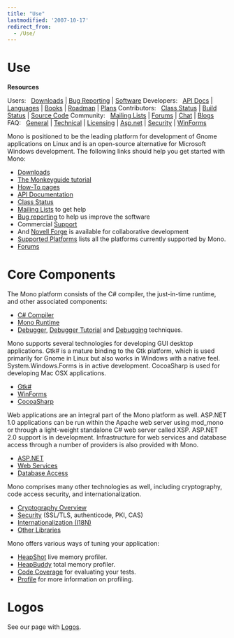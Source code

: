 ```yaml
---
title: "Use"
lastmodified: '2007-10-17'
redirect_from:
  - /Use/
---
```


Use
===

**Resources**

Users:
  [Downloads](/Downloads "Downloads") | [Bug Reporting](/Bugs "Bugs") | [Software](/Software "Software")
 Developers:
  [API Docs](http://www.go-mono.com/docs/) | [Languages](/Languages "Languages") | [Books](/Books "Books") | [Roadmap](/Mono_Project_Roadmap) | [Plans](/Plans "Plans")
 Contributors:
  [Class Status](/Resources#api-completion-status-pages "Resources") | [Build Status](http://wrench.mono-project.com/builds) | [Source Code](/SourceCodeRepository)
 Community:
  [Mailing Lists](/Mailing_Lists "Mailing Lists") | [Forums](http://www.go-mono.com/forums/) | [Chat](/IRC "IRC") | [Blogs](http://www.go-mono.com/monologue/)
 FAQ:
  [General](/FAQ:_General "FAQ: General") | [Technical](/FAQ:_Technical "FAQ: Technical") | [Licensing](/FAQ:_Licensing "FAQ: Licensing") | [Asp.net](/FAQ:_ASP.NET "FAQ: ASP.NET") | [Security](/FAQ:_Security "FAQ: Security") | [WinForms](/FAQ:_Winforms "FAQ: Winforms")

Mono is positioned to be the leading platform for development of Gnome applications on Linux and is an open-source alternative for Microsoft Windows development. The following links should help you get started with Mono:

-   [Downloads](/Downloads "Downloads")
-   [The Monkeyguide tutorial](/Monkeyguide "Monkeyguide")
-   [How-To pages](/Howto "Howto")
-   [API Documentation](http://www.go-mono.com/docs/)
-   [Class Status](/Resources#api-completion-status-pages "Resources")
-   [Mailing Lists](/Mailing_Lists "Mailing Lists") to get help
-   [Bug reporting](/Bugs "Bugs") to help us improve the software
-   Commercial [Support](/Support "Support")
-   And [Novell Forge](/Novell_Forge "Novell Forge") is available for collaborative development
-   [Supported Platforms](/Supported_Platforms "Supported Platforms") lists all the platforms currently supported by Mono.
-   [Forums](/Forums "Forums")

Core Components
===============

The Mono platform consists of the C\# compiler, the just-in-time runtime, and other associated components:

-   [C\# Compiler](/CSharp_Compiler "CSharp Compiler")
-   [Mono Runtime](/Mono:Runtime "Mono:Runtime")
-   [Debugger](/Debugger "Debugger"), [Debugger Tutorial](/Guide:Debugger "Guide:Debugger") and [Debugging](/Debugging "Debugging") techniques.

Mono supports several technologies for developing GUI desktop applications. Gtk\# is a mature binding to the Gtk platform, which is used primarily for Gnome in Linux but also works in Windows with a native feel. System.Windows.Forms is in active development. CocoaSharp is used for developing Mac OSX applications.

-   [Gtk\#](/GtkSharp "GtkSharp")
-   [WinForms](/WinForms "WinForms")
-   [CocoaSharp](/MonoMac)

Web applications are an integral part of the Mono platform as well. ASP.NET 1.0 applications can be run within the Apache web server using mod\_mono or through a light-weight standalone C\# web server called XSP. ASP.NET 2.0 support is in development. Infrastructure for web services and database access through a number of providers is also provided with Mono.

-   [ASP.NET](/ASP.NET "ASP.NET")
-   [Web Services](/Web_Services "Web Services")
-   [Database Access](/Database_Access "Database Access")

Mono comprises many other technologies as well, including cryptography, code access security, and internationalization.

-   [Cryptography Overview](/Cryptography "Cryptography")
-   [Security](/FAQ:_Security "FAQ: Security") (SSL/TLS, authenticode, PKI, CAS)
-   [Internationalization (I18N)](/Internationalization "Internationalization")
-   [Other Libraries](/Libraries "Libraries")

Mono offers various ways of tuning your application:

-   [HeapShot](/HeapShot "HeapShot") live memory profiler.
-   [HeapBuddy](/HeapBuddy "HeapBuddy") total memory profiler.
-   [Code Coverage](/Code_Coverage "Code Coverage") for evaluating your tests.
-   [Profile](/Profile "Profile") for more information on profiling.

Logos
=====

See our page with [Logos](/Logos "Logos").


